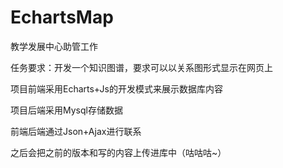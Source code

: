 # EchartsMap

教学发展中心助管工作

任务要求：开发一个知识图谱，要求可以以关系图形式显示在网页上

项目前端采用Echarts+Js的开发模式来展示数据库内容

项目后端采用Mysql存储数据

前端后端通过Json+Ajax进行联系

之后会把之前的版本和写的内容上传进库中（咕咕咕~）

